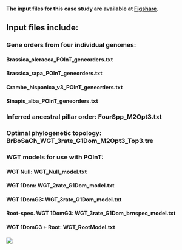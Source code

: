 #### The input files for this case study are available at [Figshare](https://doi.org/10.6084/m9.figshare.12277832).

##	Input files include:

### Gene orders from four individual genomes: 
#### Brassica_oleracea_POInT_geneorders.txt
#### Brassica_rapa_POInT_geneorders.txt
#### Crambe_hispanica_v3_POInT_geneorders.txt 
#### Sinapis_alba_POInT_geneorders.txt

### Inferred ancestral pillar order: FourSpp_M2Opt3.txt

### Optimal phylogenetic topology: BrBoSaCh_WGT_3rate_G1Dom_M2Opt3_Top3.tre

### WGT models for use with POInT:
#### WGT Null: WGT_Null_model.txt
#### WGT 1Dom: WGT_2rate_G1Dom_model.txt
#### WGT 1DomG3: WGT_3rate_G1Dom_model.txt
#### Root-spec. WGT 1DomG3: WGT_3rate_G1Dom_brnspec_model.txt
#### WGT 1DomG3 + Root: WGT_RootModel.txt

![](https://github.com/Bio-protocol/POInT-WGT/graphs/WGT_models.png)
